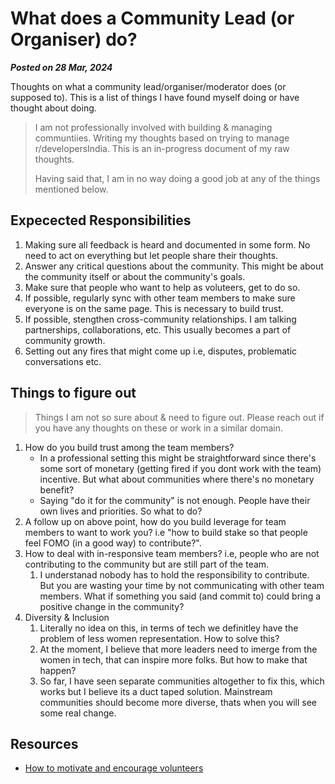 # What does a Community Lead (or Organiser) do?

**_Posted on 28 Mar, 2024_**

Thoughts on what a community lead/organiser/moderator does (or supposed to). This is a list of things I have found myself doing or have thought about doing.

> I am not professionally involved with building & managing communtiies. Writing my thoughts based on trying to manage r/developersIndia. This is an in-progress document of my raw thoughts.
>
> Having said that, I am in no way doing a good job at any of the things mentioned below.

## Expecected Responsibilities

1. Making sure all feedback is heard and documented in some form. No need to act on everything but let people share their thoughts.
2. Answer any critical questions about the community. This might be about the community itself or about the community's goals.
3. Make sure that people who want to help as voluteers, get to do so.
4. If possible, regularly sync with other team members to make sure everyone is on the same page. This is necessary to build trust.
5. If possible, stengthen cross-community relationships. I am talking partnerships, collaborations, etc. This usually becomes a part of community growth.
6. Setting out any fires that might come up i.e, disputes, problematic conversations etc.

## Things to figure out

> Things I am not so sure about & need to figure out. Please reach out if you have any thoughts on these or work in a similar domain.

1. How do you build trust among the team members?
   - In a professional setting this might be straightforward since there's some sort of monetary (getting fired if you dont work with the team) incentive. But what about communities where there's no monetary benefit?
   - Saying "do it for the community" is not enough. People have their own lives and priorities. So what to do?
2. A follow up on above point, how do you build leverage for team members to want to work you? i.e "how to build stake so that people feel FOMO (in a good way) to contribute?".
3. How to deal with in-responsive team members? i.e, people who are not contributing to the community but are still part of the team.
   1. I understanad nobody has to hold the responsibility to contribute. But you are wasting your time by not communicating with other team members. What if something you said (and commit to) could bring a positive change in the community?
4. Diversity & Inclusion
   1. Literally no idea on this, in terms of tech we definitley have the problem of less women representation. How to solve this?
   2. At the moment, I believe that more leaders need to imerge from the women in tech, that can inspire more folks. But how to make that happen?
   3. So far, I have seen separate communities altogether to fix this, which works but I believe its a duct taped solution. Mainstream communities should become more diverse, thats when you will see some real change.


## Resources

- [How to motivate and encourage volunteers](https://til.bhupesh.me/community-building/how-to-motivate-and-encourage-volunteers)